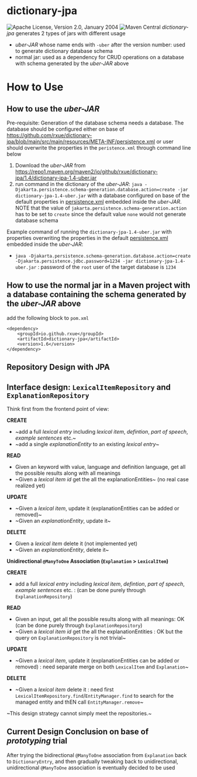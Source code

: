 dictionary-jpa
======================

![Apache License, Version 2.0, January 2004](https://img.shields.io/github/license/apache/maven.svg?label=License)
![Maven Central](https://img.shields.io/badge/Maven%20Central-1.5.23-green?link=https%3A%2F%2Fcentral.sonatype.com%2Fartifact%2Fio.github.rxue%2Fdictionary-jpa)
*dictionary-jpa* generates 2 types of jars with different usage
* *uber-JAR* whose name ends with `-uber` after the version number: used to generate dictionary  database schema
* normal jar: used as a dependency for CRUD operations on a database with schema generated by the *uber-JAR* above

# How to Use
## How to use the *uber-JAR*
Pre-requisite: Generation of the database schema needs a database. The database should be configured either on base of https://github.com/rxue/dictionary-jpa/blob/main/src/main/resources/META-INF/persistence.xml or user should overwrite the properties in the `peristence.xml` through command line below

1. Download the *uber-JAR* from https://repo1.maven.org/maven2/io/github/rxue/dictionary-jpa/1.4/dictionary-jpa-1.4-uber.jar
2. run command in the dictionary of the *uber-JAR*: `java -Djakarta.persistence.schema-generation.database.action=create -jar dictionary-jpa-1.4-uber.jar` with a database configured on base of the default properties in [persistence.xml](https://github.com/rxue/dictionary-jpa/blob/main/src/main/resources/META-INF/persistence.xml) embedded inside the *uber-JAR*. NOTE that the value of `jakarta.persistence.schema-generation.action` has to be set to `create` since the default value `none` would not generate database schema

Example command of running the `dictionary-jpa-1.4-uber.jar` with properties overwriting the properties in the default [persistence.xml](https://github.com/rxue/dictionary-jpa/blob/main/src/main/resources/META-INF/persistence.xml) embedded inside the *uber-JAR*:
* `java -Djakarta.persistence.schema-generation.database.action=create -Djakarta.persistence.jdbc.password=1234 -jar dictionary-jpa-1.4-uber.jar` : password of the `root` user of the target database is `1234`

## How to use the normal jar in a Maven project with a database containing the schema generated by the *uber-JAR* above
add the following block to `pom.xml`

```
<dependency>
    <groupId>io.github.rxue</groupId>
    <artifactId>dictionary-jpa</artifactId>
    <version>1.6</version>
</dependency>
```

## Repository Design with JPA
## Interface design: `LexicalItemRepository` and `ExplanationRepository`

Think first from the frontend point of view:

**CREATE**
 * ~add a full *lexical entry* including *lexical item*, *defintion*, *part of speech*, *example sentences* etc.~
 * ~add a single *explanationEntity* to an existing *lexical entry*~

**READ** 

 * Given an keyword with value, language and definition language, get all the possible results along with all meanings
 * ~Given a *lexical item id* get the all the explanationEntities~ (no real case realized yet)

**UPDATE**

 * ~Given a *lexical item*, update it (explanationEntities can be added or removed)~
 * ~Given an *explanationEntity*, update it~

**DELETE**

 * Given a *lexical item* delete it (not implemented yet)
 * ~Given an *explanationEntity*, delete it~

**Unidirectional `@ManyToOne` Association (`Explanation` > `LexicalItem`)**

**CREATE**
 * add a full *lexical entry* including *lexical item*, *defintion*, *part of speech*, *example sentences* etc. : (can be done purely through `ExplanationRepository`)

**READ** 

 * Given an input, get all the possible results along with all meanings: OK (can be done purely through `ExplanationRepository`)
 * ~Given a *lexical item id* get the all the explanationEntities : OK but the query on `ExplanationRepository` is not trivial~

**UPDATE**

 * ~Given a *lexical item*, update it (explanationEntities can be added or removed) : need separate merge on both `LexicalItem` and `Explanation`~

**DELETE**

 * ~Given a *lexical item* delete it : need first `LexicalItemRepository.find`/`EntityManager.find` to search for the managed entity and thEN call `EntityManager.remove`~

~This design strategy cannot simply meet the repositories.~ 

## Current Design Conclusion on base of *prototyping* trial

After trying the bidirectional `@ManyToOne` association from `Explanation` back to `DictionaryEntry`, and then gradually tweaking back to unidirectional, unidirectional `@ManyToOne` association is eventually decided to be used


